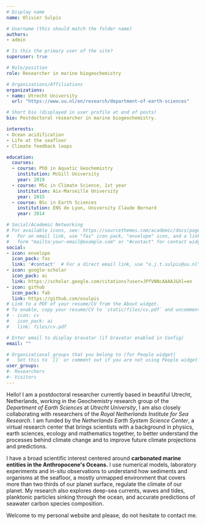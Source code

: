 ```yaml
---
# Display name
name: Olivier Sulpis

# Username (this should match the folder name)
authors:
- admin

# Is this the primary user of the site?
superuser: true

# Role/position
role: Researcher in marine biogeochemistry

# Organizations/Affiliations
organizations:
- name: Utrecht University
  url: "https://www.uu.nl/en/research/department-of-earth-sciences"

# Short bio (displayed in user profile at end of posts)
bio: Postdoctoral researcher in marine biogeochemistry.

interests:
- Ocean acidification
- Life at the seafloor
- Climate feedback loops

education:
  courses:
  - course: PhD in Aquatic Geochemistry
    institution: McGill University
    year: 2019
  - course: MSc in Climate Science, 1st year
    institution: Aix-Marseille University 
    year: 2015
  - course: BSc in Earth Sciences
    institution: ENS de Lyon, University Claude Bernard
    year: 2014

# Social/Academic Networking
# For available icons, see: https://sourcethemes.com/academic/docs/page-builder/#icons
#   For an email link, use "fas" icon pack, "envelope" icon, and a link in the
#   form "mailto:your-email@example.com" or "#contact" for contact widget.
social:
- icon: envelope
  icon_pack: fas
  link: '#contact'  # For a direct email link, use "o.j.t.sulpis@uu.nl".
- icon: google-scholar
  icon_pack: ai
  link: https://scholar.google.com/citations?user=JPfVNNcAAAAJ&hl=en
- icon: github
  icon_pack: fab
  link: https://github.com/osulpis
# Link to a PDF of your resume/CV from the About widget.
# To enable, copy your resume/CV to `static/files/cv.pdf` and uncomment the lines below.
# - icon: cv
#   icon_pack: ai
#   link: files/cv.pdf

# Enter email to display Gravatar (if Gravatar enabled in Config)
email: ""

# Organizational groups that you belong to (for People widget)
#   Set this to `[]` or comment out if you are not using People widget.
user_groups:
#- Researchers
#- Visitors
---
```


Hello! I am a postdoctoral researcher currently based in beautiful Utrecht, Netherlands, working in the Geochemistry research group of the _Department of Earth Sciences_ at _Utrecht University_, I am also closely collaborating with researchers of the _Royal Netherlands Institute for Sea Research_. I am funded by the _Netherlands Earth System Science Center_, a virtual research center that brings scientists with a background in physics, earth sciences, ecology and mathematics together, to better understand the processes behind climate change and to improve future climate projections and predictions. 

I have a broad scientific interest centered around **carbonated marine entities in the Anthropocene's Oceans.** I use numerical models, laboratory experiments and in-situ observations to understand how sediments and organisms at the seafloor, a mostly unmapped environment that covers more than two thirds of our planet surface, regulate the climate of our planet. My research also explores deep-sea currents, waves and tides, planktonic particles sinking through the ocean, and accurate predictions of seawater carbon species composition. 

Welcome to my personal website and please, do not hesitate to contact me.
